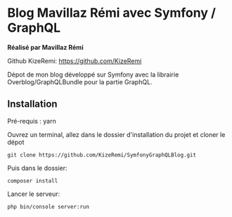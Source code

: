 # Blog Mavillaz Rémi avec Symfony / GraphQL

**Réalisé par Mavillaz Rémi**

Github KizeRemi: https://github.com/KizeRemi  

Dépot de mon blog développé sur Symfony avec la librairie Overblog/GraphQLBundle pour la partie GraphQL.

## Installation

Pré-requis : yarn

Ouvrez un terminal, allez dans le dossier d'installation du projet et cloner le dépot

```
git clone https://github.com/KizeRemi/SymfonyGraphQLBlog.git

```

Puis dans le dossier:

```
composer install

```

Lancer le serveur:

```
php bin/console server:run
```
